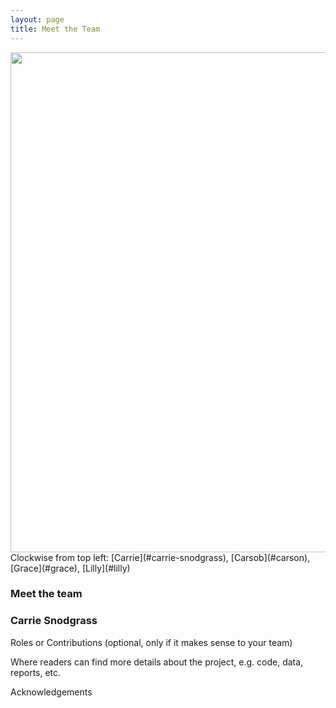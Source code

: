 ```yaml
---
layout: page
title: Meet the Team
---
```

<img src="{{ site.url }}{{ site.baseurl }}/assets/img/group_picture.png" width="800">
 Clockwise from top left: [Carrie](#carrie-snodgrass), [Carsob](#carson), [Grace](#grace), [Lilly](#lilly)
 
### Meet the team

### Carrie Snodgrass

Roles or Contributions (optional, only if it makes sense to your team)

Where readers can find more details about the project, e.g. code, data, reports, etc.

Acknowledgements

